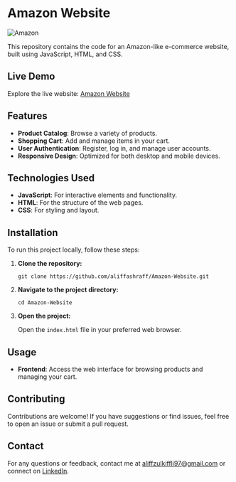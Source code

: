 # Amazon Website

![Amazon](https://github.com/user-attachments/assets/9c8d8fbe-1e13-4d1c-bcae-dd345ec28eb4)

This repository contains the code for an Amazon-like e-commerce website, built using JavaScript, HTML, and CSS.

## Live Demo

Explore the live website: [Amazon Website](https://dashboard.render.com/static/srv-cqjo3mmehbks73cf4ce0)

## Features

- **Product Catalog**: Browse a variety of products.
- **Shopping Cart**: Add and manage items in your cart.
- **User Authentication**: Register, log in, and manage user accounts.
- **Responsive Design**: Optimized for both desktop and mobile devices.

## Technologies Used

- **JavaScript**: For interactive elements and functionality.
- **HTML**: For the structure of the web pages.
- **CSS**: For styling and layout.

## Installation

To run this project locally, follow these steps:

1. **Clone the repository:**

   `git clone https://github.com/aliffashraff/Amazon-Website.git`

2. **Navigate to the project directory:**

   `cd Amazon-Website`

3. **Open the project:**

   Open the `index.html` file in your preferred web browser.

## Usage

- **Frontend**: Access the web interface for browsing products and managing your cart.

## Contributing

Contributions are welcome! If you have suggestions or find issues, feel free to open an issue or submit a pull request.

## Contact

For any questions or feedback, contact me at [aliffzulkiffli97@gmail.com](mailto:aliffzulkiffli97@gmail.com) or connect on [LinkedIn](https://www.linkedin.com/in/aliff-ashraff/).
